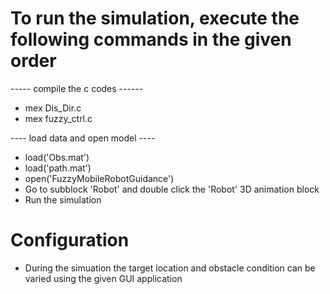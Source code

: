 # To run the simulation, execute the following commands in the given order

  ----- compile the c codes ------
  - mex Dis_Dir.c
  - mex fuzzy_ctrl.c

  ---- load data and open model ----
  - load('Obs.mat')
  - load('path.mat')
  - open('FuzzyMobileRobotGuidance')
  - Go to subblock 'Robot' and double click the 'Robot' 3D animation block
  - Run the simulation

# Configuration
 
  - During the simuation the target location and obstacle condition can be varied using the given GUI application

